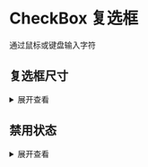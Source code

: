 # CheckBox 复选框

通过鼠标或键盘输入字符

## 复选框尺寸

<div style="display: flex">
    <Checkbox   size="small" text="Small"/><Checkbox   size="medium" shape="circle" text="Medium"/>
    <Checkbox   size="large" text="Large"/>
</div>

<details>
<summary>展开查看</summary>

```vue
<template>
<div>
    <Checkbox size="small" text="Small"/>
    <Checkbox size="medium"  text="Medium"/>
    <Checkbox size="large" text="Large"/>
</div>
</template>
```
</details>

## 禁用状态

<div style="display: flex">
    <Checkbox  disabled size="small" text="Small"/><Checkbox  disabled size="medium"  text="Medium"/>
    <Checkbox  disabled size="large" text="Large"/>
</div>

<details>
<summary>展开查看</summary>

```vue
<template>
<div>
    <Checkbox  disabled size="small" text="Small"/>
    <Checkbox  disabled  size="medium" text="Medium"/>
    <Checkbox  disabled size="large" text="Large"/>
</div>
</template>
```
</details>